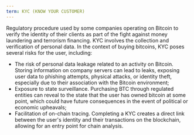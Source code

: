 ```yaml
---
term: KYC (KNOW YOUR CUSTOMER)
---
```


Regulatory procedure used by some companies operating on Bitcoin to verify the identity of their clients as part of the fight against money laundering and terrorism financing. KYC involves the collection and verification of personal data. In the context of buying bitcoins, KYC poses several risks for the user, including:
* The risk of personal data leakage related to an activity on Bitcoin. Storing information on company servers can lead to leaks, exposing user data to phishing attempts, physical attacks, or identity theft, especially due to their association with the Bitcoin environment;
* Exposure to state surveillance. Purchasing BTC through regulated entities can reveal to the state that the user has owned bitcoin at some point, which could have future consequences in the event of political or economic upheavals;
* Facilitation of on-chain tracing. Completing a KYC creates a direct link between the user's identity and their transactions on the blockchain, allowing for an entry point for chain analysis.